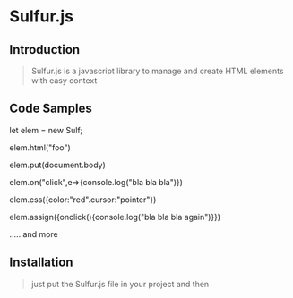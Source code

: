 # Sulfur.js

## Introduction

> Sulfur.js is a javascript library to manage and create HTML elements with easy context 

## Code Samples

> 
let elem = new Sulf;

elem.html("foo")

elem.put(document.body)

elem.on("click",e=>{console.log("bla bla bla")})

elem.css({color:"red".cursor:"pointer"})

elem.assign({onclick(){console.log("bla bla bla again")}})

..... and more

## Installation

> just put the Sulfur.js file in your project and then
> <script src="Sulfur.js"></script>
